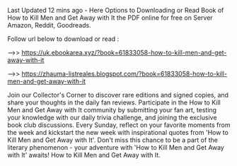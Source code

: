 Last Updated 12 mins ago - Here Options to Downloading or Read Book of How to Kill Men and Get Away with It the PDF online for free on Server Amazon, Reddit, Goodreads.
 
Follow url below to download or read :
 
-->> https://uk.ebookarea.xyz/?book=61833058-how-to-kill-men-and-get-away-with-it
 
-->> https://zhauma-listreales.blogspot.com/?book=61833058-how-to-kill-men-and-get-away-with-it
 
Join our Collector's Corner to discover rare editions and signed copies, and share your thoughts in the daily fan reviews.
Participate in the How to Kill Men and Get Away with It community by submitting your fan art, testing your knowledge with our daily trivia challenge, and joining the exclusive book club discussions.
Every Sunday, reflect on your favorite moments from the week and kickstart the new week with inspirational quotes from 'How to Kill Men and Get Away with It'. Don't miss this chance to be a part of the literary phenomenon - your adventure with 'How to Kill Men and Get Away with It' awaits! How to Kill Men and Get Away with It.

